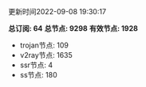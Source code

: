 更新时间2022-09-08 19:30:17

**总订阅: 64**
**总节点: 9298**
**有效节点: 1928**
- trojan节点: 109
- v2ray节点: 1635
- ssr节点: 4
- ss节点: 180

